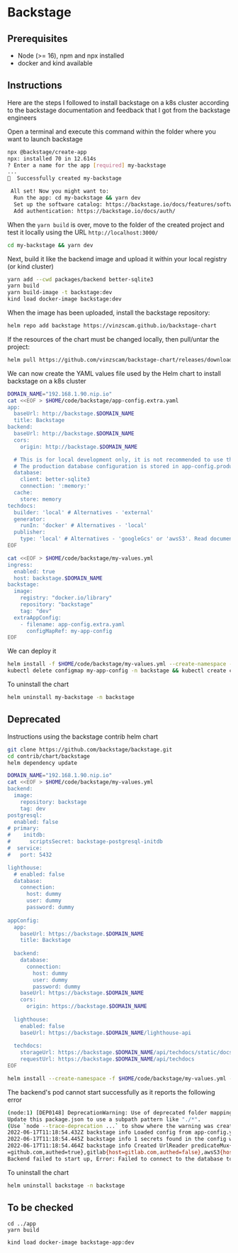 # Backstage

## Prerequisites

- Node (>= 16), npm and npx installed
- docker and kind available

## Instructions

Here are the steps I followed to install backstage on a k8s cluster according to the backstage documentation
and feedback that I got from the backstage engineers

Open a terminal and execute this command within the folder where you want to launch backstage
```bash
npx @backstage/create-app
npx: installed 70 in 12.614s
? Enter a name for the app [required] my-backstage
...
🥇  Successfully created my-backstage

 All set! Now you might want to:
  Run the app: cd my-backstage && yarn dev
  Set up the software catalog: https://backstage.io/docs/features/software-catalog/configuration
  Add authentication: https://backstage.io/docs/auth/
```
When the `yarn build` is over, move to the folder of the created project and test it locally using the URL `http://localhost:3000/`
```bash
cd my-backstage && yarn dev
```

Next, build it like the backend image and upload it within your local registry (or kind cluster)
```bash
yarn add --cwd packages/backend better-sqlite3
yarn build
yarn build-image -t backstage:dev
kind load docker-image backstage:dev
```

When the image has been uploaded, install the backstage repository:
```bash
helm repo add backstage https://vinzscam.github.io/backstage-chart
```

If the resources of the chart must be changed locally, then pull/untar the project:
```bash
helm pull https://github.com/vinzscam/backstage-chart/releases/download/backstage-0.2.0/backstage-0.2.0.tgz --untar --untardir ./
```

We can now create the YAML values file used by the Helm chart to install backstage on a k8s cluster
```bash
DOMAIN_NAME="192.168.1.90.nip.io"
cat <<EOF > $HOME/code/backstage/app-config.extra.yaml
app:
  baseUrl: http://backstage.$DOMAIN_NAME
  title: Backstage
backend:
  baseUrl: http://backstage.$DOMAIN_NAME
  cors:
    origin: http://backstage.$DOMAIN_NAME

  # This is for local development only, it is not recommended to use this in production
  # The production database configuration is stored in app-config.production.yaml
  database:
    client: better-sqlite3
    connection: ':memory:'
  cache:
    store: memory
techdocs:
  builder: 'local' # Alternatives - 'external'
  generator:
    runIn: 'docker' # Alternatives - 'local'
  publisher:
    type: 'local' # Alternatives - 'googleGcs' or 'awsS3'. Read documentation for using alternatives.
EOF

cat <<EOF > $HOME/code/backstage/my-values.yml
ingress:
  enabled: true
  host: backstage.$DOMAIN_NAME
backstage:
  image:
    registry: "docker.io/library"
    repository: "backstage"
    tag: "dev"
  extraAppConfig:
    - filename: app-config.extra.yaml
      configMapRef: my-app-config      
EOF
```
We can deploy it
```bash
helm install -f $HOME/code/backstage/my-values.yml --create-namespace -n backstage my-backstage ./backstage
kubectl delete configmap my-app-config -n backstage && kubectl create configmap my-app-config -n backstage --from-file=app-config.extra.yaml=$HOME/code/backstage/app-config.extra.yaml
```
To uninstall the chart
```bash
helm uninstall my-backstage -n backstage
```

## Deprecated

Instructions using the backstage contrib helm chart

```bash
git clone https://github.com/backstage/backstage.git
cd contrib/chart/backstage
helm dependency update

DOMAIN_NAME="192.168.1.90.nip.io"
cat <<EOF > $HOME/code/backstage/my-values.yml
backend:
  image:
    repository: backstage
    tag: dev
postgresql:
  enabled: false
# primary:
#    initdb:
#      scriptsSecret: backstage-postgresql-initdb 
#  service:
#   port: 5432 

lighthouse:
  # enabled: false
  database:
    connection:
      host: dummy
      user: dummy
      password: dummy
         
appConfig:
  app:
    baseUrl: https://backstage.$DOMAIN_NAME
    title: Backstage
    
  backend:
    database:
      connection:
        host: dummy
        user: dummy
        password: dummy
    baseUrl: https://backstage.$DOMAIN_NAME
    cors:
      origin: https://backstage.$DOMAIN_NAME
      
  lighthouse:
    enabled: false
    baseUrl: https://backstage.$DOMAIN_NAME/lighthouse-api
    
  techdocs:
    storageUrl: https://backstage.$DOMAIN_NAME/api/techdocs/static/docs
    requestUrl: https://backstage.$DOMAIN_NAME/api/techdocs
EOF

helm install --create-namespace -f $HOME/code/backstage/my-values.yml -n backstage backstage .
```

The backend's pod cannot start successfully as it reports the following error
```bash
(node:1) [DEP0148] DeprecationWarning: Use of deprecated folder mapping "./" in the "exports" field module resolution of the package at /app/node_modules/yaml/package.json.
Update this package.json to use a subpath pattern like "./*".
(Use `node --trace-deprecation ...` to show where the warning was created)
2022-06-17T11:18:54.432Z backstage info Loaded config from app-config.yaml, app-config.development.yaml, env
2022-06-17T11:18:54.445Z backstage info 1 secrets found in the config which will be redacted
2022-06-17T11:18:54.464Z backstage info Created UrlReader predicateMux{readers=azure{host=dev.azure.com,authed=false},bitbucketCloud{host=bitbucket.org,authed=false},github{host
=github.com,authed=true},gitlab{host=gitlab.com,authed=false},awsS3{host=amazonaws.com,authed=false},fetch{}
Backend failed to start up, Error: Failed to connect to the database to make sure that 'backstage_plugin_catalog' exists, Error: getaddrinfo ENOTFOUND dummy
```
To uninstall the chart
```bash
helm uninstall backstage -n backstage
```

## To be checked

```
cd ../app
yarn build

kind load docker-image backstage-app:dev
```
